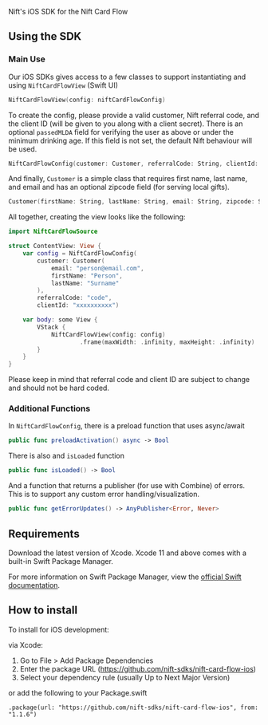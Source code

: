 Nift's iOS SDK for the Nift Card Flow

## Using the SDK
### Main Use

Our iOS SDKs gives access to a few classes to support instantiating and using `NiftCardFlowView` (Swift UI)
```swift
NiftCardFlowView(config: niftCardFlowConfig)
```

To create the config, please provide a valid customer, Nift referral code, and the client ID (will be given to you along with a client secret).
There is an optional `passedMLDA` field for verifying the user as above or under the minimum drinking age. If this field is not set, the default Nift behaviour will be used.
```swift
NiftCardFlowConfig(customer: Customer, referralCode: String, clientId: String, passedMLDA: Bool? = nil)
```

And finally, `Customer` is a simple class that requires first name, last name, and email and has an optional zipcode field (for serving local gifts).
```swift
Customer(firstName: String, lastName: String, email: String, zipcode: String? = nil)
```

All together, creating the view looks like the following:
```swift
import NiftCardFlowSource

struct ContentView: View {
    var config = NiftCardFlowConfig(
        customer: Customer(
            email: "person@email.com",
            firstName: "Person",
            lastName: "Surname"
        ),
        referralCode: "code",
        clientId: "xxxxxxxxxx")

    var body: some View {
        VStack {
            NiftCardFlowView(config: config)
                    .frame(maxWidth: .infinity, maxHeight: .infinity)
        }
    }
}
```

Please keep in mind that referral code and client ID are subject to change and should not be hard coded.

### Additional Functions
In `NiftCardFlowConfig`, there is a preload function that uses async/await
```swift
public func preloadActivation() async -> Bool
```

There is also and `isLoaded` function
```swift
public func isLoaded() -> Bool
```

And a function that returns a publisher (for use with Combine) of errors. This is to support any custom error handling/visualization.
```swift
public func getErrorUpdates() -> AnyPublisher<Error, Never>
```

## Requirements
Download the latest version of Xcode. Xcode 11 and above comes with a built-in Swift Package Manager.

For more information on Swift Package Manager, view the [official Swift documentation](https://www.swift.org/package-manager/).

## How to install
To install for iOS development:

via Xcode:
1. Go to File > Add Package Dependencies
2. Enter the package URL (https://github.com/nift-sdks/nift-card-flow-ios)
3. Select your dependency rule (usually Up to Next Major Version)

or add the following to your Package.swift
```
.package(url: "https://github.com/nift-sdks/nift-card-flow-ios", from: "1.1.6")
```

